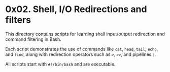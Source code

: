 # 0x02. Shell, I/O Redirections and filters

This directory contains scripts for learning shell input/output redirection and command filtering in Bash.

Each script demonstrates the use of commands like `cat`, `head`, `tail`, `echo`, and `find`, along with redirection operators such as `>`, `>>`, and pipelines `|`.

All scripts start with `#!/bin/bash` and are executable.
